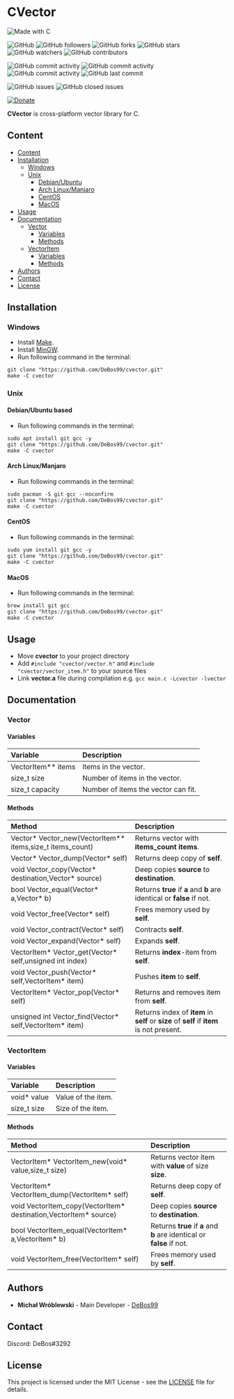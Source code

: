 # CVector

![Made with C](https://img.shields.io/badge/made%20with-c-0.svg?color=cc2020&labelColor=ff3030&logo=data%3Aimage%2Fsvg%2Bxml%3Bbase64%2CPHN2ZyB4bWxucz0iaHR0cDovL3d3dy53My5vcmcvMjAwMC9zdmciIHZpZXdCb3g9IjAgMCAxMjggMTI4Ij48cGF0aCBmaWxsPSIjNjU5QUQzIiBkPSJNMTE1IDMxTDY3IDNsLTMtMS0zIDEtNDggMjhjLTIgMS0zIDMtMyA1djU2bDEgMyAxMDctNjItMy0yeiIvPjxwYXRoIGZpbGw9IiMwMzU5OUMiIGQ9Ik0xMSA5NWwyIDIgNDggMjggMyAxIDMtMSA0OC0yOGMyLTEgMy0zIDMtNVYzNmwtMS0zTDExIDk1eiIvPjxwYXRoIGZpbGw9IiNmZmYiIGQ9Ik04NSA3NmEyNSAyNSAwIDEgMSAwLTI0bDEzLTdhNDAgNDAgMCAxIDAgMCAzOWwtMTMtOHoiLz48L3N2Zz4%3D&style=for-the-badge)

![GitHub](https://img.shields.io/github/license/DeBos99/cvector.svg?color=2020cc&labelColor=5050ff&style=for-the-badge)
![GitHub followers](https://img.shields.io/github/followers/DeBos99.svg?color=2020cc&labelColor=5050ff&style=for-the-badge)
![GitHub forks](https://img.shields.io/github/forks/DeBos99/cvector.svg?color=2020cc&labelColor=5050ff&style=for-the-badge)
![GitHub stars](https://img.shields.io/github/stars/DeBos99/cvector.svg?color=2020cc&labelColor=5050ff&style=for-the-badge)
![GitHub watchers](https://img.shields.io/github/watchers/DeBos99/cvector.svg?color=2020cc&labelColor=5050ff&style=for-the-badge)
![GitHub contributors](https://img.shields.io/github/contributors/DeBos99/cvector.svg?color=2020cc&labelColor=5050ff&style=for-the-badge)

![GitHub commit activity](https://img.shields.io/github/commit-activity/w/DeBos99/cvector.svg?color=ffaa00&labelColor=ffaa30&style=for-the-badge)
![GitHub commit activity](https://img.shields.io/github/commit-activity/m/DeBos99/cvector.svg?color=ffaa00&labelColor=ffaa30&style=for-the-badge)
![GitHub commit activity](https://img.shields.io/github/commit-activity/y/DeBos99/cvector.svg?color=ffaa00&labelColor=ffaa30&style=for-the-badge)
![GitHub last commit](https://img.shields.io/github/last-commit/DeBos99/cvector.svg?color=ffaa00&labelColor=ffaa30&style=for-the-badge)

![GitHub issues](https://img.shields.io/github/issues-raw/DeBos99/cvector.svg?color=cc2020&labelColor=ff3030&style=for-the-badge)
![GitHub closed issues](https://img.shields.io/github/issues-closed-raw/DeBos99/cvector.svg?color=10aa10&labelColor=30ff30&style=for-the-badge)

[![Donate](https://www.paypalobjects.com/en_US/i/btn/btn_donateCC_LG.gif)](https://www.paypal.com/cgi-bin/webscr?cmd=_s-xclick&hosted_button_id=NH8JV53DSVDMY)

**CVector** is cross-platform vector library for C.

## Content

- [Content](#content)
- [Installation](#installation)
  - [Windows](#windows)
  - [Unix](#unix)
    - [Debian/Ubuntu](#apt)
    - [Arch Linux/Manjaro](#pacman)
    - [CentOS](#yum)
    - [MacOS](#homebrew)
- [Usage](#usage)
- [Documentation](#documentation)
  - [Vector](#vector)
    - [Variables](#vector-variables)
    - [Methods](#vector-methods)
  - [VectorItem](#vectoritem)
    - [Variables](#vectoritem-variables)
    - [Methods](#vectoritem-methods)
- [Authors](#authors)
- [Contact](#contact)
- [License](#license)

## Installation

### Windows

* Install [Make](http://gnuwin32.sourceforge.net/packages/make.htm).
* Install [MinGW](https://sourceforge.net/projects/mingw-w64/files/latest/download).
* Run following command in the terminal:
```
git clone "https://github.com/DeBos99/cvector.git"
make -C cvector
```

### Unix

#### <a name="APT">Debian/Ubuntu based

* Run following commands in the terminal:
```
sudo apt install git gcc -y
git clone "https://github.com/DeBos99/cvector.git"
make -C cvector
```

#### <a name="Pacman">Arch Linux/Manjaro

* Run following commands in the terminal:
```
sudo pacman -S git gcc --noconfirm
git clone "https://github.com/DeBos99/cvector.git"
make -C cvector
```

#### <a name="YUM">CentOS

* Run following commands in the terminal:
```
sudo yum install git gcc -y
git clone "https://github.com/DeBos99/cvector.git"
make -C cvector
```

#### <a name="Homebrew">MacOS

* Run following commands in the terminal:
```
brew install git gcc
git clone "https://github.com/DeBos99/cvector.git"
make -C cvector
```

## Usage

* Move **cvector** to your project directory
* Add `#include "cvector/vector.h"` and `#include "cvector/vector_item.h"` to your source files
* Link **vector.a** file during compilation e.g. `gcc main.c -Lcvector -lvector`

## Documentation

### Vector

#### <a name="vector-variables">Variables

| Variable           | Description                         |
| :----------------- | :---------------------------------- |
| VectorItem** items | Items in the vector.                |
| size_t size        | Number of items in the vector.      |
| size_t capacity    | Number of items the vector can fit. |

#### <a name="vector-methods">Methods

| Method                                                    | Description                                                                               |
| :-------------------------------------------------------- | :---------------------------------------------------------------------------------------- |
| Vector* Vector_new(VectorItem** items,size_t items_count) | Returns vector with **items_count** **items**.                                            |
| Vector* Vector_dump(Vector* self)                         | Returns deep copy of **self**.                                                            |
| void Vector_copy(Vector* destination,Vector* source)      | Deep copies **source** to **destination**.                                                |
| bool Vector_equal(Vector* a,Vector* b)                    | Returns **true** if **a** and **b** are identical or **false** if not.                    |
| void Vector_free(Vector* self)                            | Frees memory used by **self**.                                                            |
| void Vector_contract(Vector* self)                        | Contracts **self**.                                                                       |
| void Vector_expand(Vector* self)                          | Expands **self**.                                                                         |
| VectorItem* Vector_get(Vector* self,unsigned int index)   | Returns **index**-item from **self**.                                                     |
| void Vector_push(Vector* self,VectorItem* item)           | Pushes **item** to **self**.                                                              |
| VectorItem* Vector_pop(Vector* self)                      | Returns and removes item from **self**.                                                   |
| unsigned int Vector_find(Vector* self,VectorItem* item)   | Returns index of **item** in **self** or **size** of **self** if **item** is not present. |

### VectorItem

#### <a name="vectoritem-variables">Variables

| Variable    | Description        |
| :---------- | :----------------- |
| void* value | Value of the item. |
| size_t size | Size of the item.  |

#### <a name="vectoritem-methods">Methods

| Method                                                           | Description                                                            |
| :--------------------------------------------------------------- | :--------------------------------------------------------------------- |
| VectorItem* VectorItem_new(void* value,size_t size)              | Returns vector item with **value** of size **size**.                   |
| VectorItem* VectorItem_dump(VectorItem* self)                    | Returns deep copy of **self**.                                         |
| void VectorItem_copy(VectorItem* destination,VectorItem* source) | Deep copies **source** to **destination**.                             |
| bool VectorItem_equal(VectorItem* a,VectorItem* b)               | Returns **true** if **a** and **b** are identical or **false** if not. |
| void VectorItem_free(VectorItem* self)                           | Frees memory used by **self**.                                         |

## Authors

* **Michał Wróblewski** - Main Developer - [DeBos99](https://github.com/DeBos99)

## Contact

Discord: DeBos#3292

## License

This project is licensed under the MIT License - see the [LICENSE](LICENSE) file for details.
